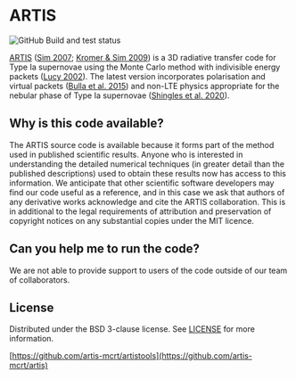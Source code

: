 # ARTIS

![GitHub Build and test status](https://github.com/artis-mcrt/artistools/workflows/Build%20and%20test/badge.svg)

[ARTIS](https://github.com/artis-mcrt/artis) ([Sim 2007](https://ui.adsabs.harvard.edu/abs/2007MNRAS.375..154S/abstract); [Kromer & Sim 2009](https://ui.adsabs.harvard.edu/abs/2009MNRAS.398.1809K/abstract)) is a 3D radiative transfer code for Type Ia supernovae using the Monte Carlo method with indivisible energy packets ([Lucy 2002](https://ui.adsabs.harvard.edu/abs/2002A%26A...384..725L/abstract)). The latest version incorporates polarisation and virtual packets ([Bulla et al. 2015](https://ui.adsabs.harvard.edu/abs/2015MNRAS.450..967B/abstract)) and non-LTE physics appropriate for the nebular phase of Type Ia supernovae ([Shingles et al. 2020](https://ui.adsabs.harvard.edu/abs/2020MNRAS.492.2029S/abstract)).

## Why is this code available?
The ARTIS source code is available because it forms part of the method used in published scientific results. Anyone who is interested in understanding the detailed numerical techniques (in greater detail than the published descriptions) used to obtain these results now has access to this information. We anticipate that other scientific software developers may find our code useful as a reference, and in this case we ask that authors of any derivative works acknowledge and cite the ARTIS collaboration. This is in additional to the legal requirements of attribution and preservation of copyright notices on any substantial copies under the MIT licence.

## Can you help me to run the code?
We are not able to provide support to users of the code outside of our team of collaborators.

## License

Distributed under the BSD 3-clause license. See [LICENSE](https://github.com/artis-mcrt/artis/blob/main/LICENSE) for more information.

[https://github.com/artis-mcrt/artistools](https://github.com/artis-mcrt/artis)

